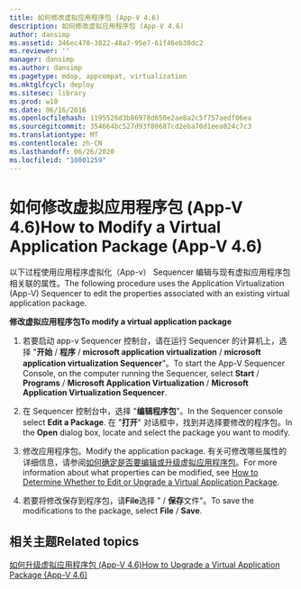 ```yaml
---
title: 如何修改虚拟应用程序包 (App-V 4.6)
description: 如何修改虚拟应用程序包 (App-V 4.6)
author: dansimp
ms.assetid: 346ec470-3822-48a7-95e7-61f46eb38dc2
ms.reviewer: ''
manager: dansimp
ms.author: dansimp
ms.pagetype: mdop, appcompat, virtualization
ms.mktglfcycl: deploy
ms.sitesec: library
ms.prod: w10
ms.date: 06/16/2016
ms.openlocfilehash: 1195526d3b86978d650e2ae8a2c5f757aedf06ea
ms.sourcegitcommit: 354664bc527d93f80687cd2eba70d1eea024c7c3
ms.translationtype: MT
ms.contentlocale: zh-CN
ms.lasthandoff: 06/26/2020
ms.locfileid: "10801259"
---
```

# <span data-ttu-id="1347d-103">如何修改虚拟应用程序包 (App-V 4.6)</span><span class="sxs-lookup"><span data-stu-id="1347d-103">How to Modify a Virtual Application Package (App-V 4.6)</span></span>


<span data-ttu-id="1347d-104">以下过程使用应用程序虚拟化（App-v） Sequencer 编辑与现有虚拟应用程序包相关联的属性。</span><span class="sxs-lookup"><span data-stu-id="1347d-104">The following procedure uses the Application Virtualization (App-V) Sequencer to edit the properties associated with an existing virtual application package.</span></span>

**<span data-ttu-id="1347d-105">修改虚拟应用程序包</span><span class="sxs-lookup"><span data-stu-id="1347d-105">To modify a virtual application package</span></span>**

1.  <span data-ttu-id="1347d-106">若要启动 app-v Sequencer 控制台，请在运行 Sequencer 的计算机上，选择 "**开始**  /  **程序**  /  **microsoft application virtualization**  /  **microsoft application virtualization Sequencer**"。</span><span class="sxs-lookup"><span data-stu-id="1347d-106">To start the App-V Sequencer Console, on the computer running the Sequencer, select **Start** / **Programs** / **Microsoft Application Virtualization** / **Microsoft Application Virtualization Sequencer**.</span></span>

2.  <span data-ttu-id="1347d-107">在 Sequencer 控制台中，选择 "**编辑程序包**"。</span><span class="sxs-lookup"><span data-stu-id="1347d-107">In the Sequencer console select **Edit a Package**.</span></span> <span data-ttu-id="1347d-108">在 "**打开**" 对话框中，找到并选择要修改的程序包。</span><span class="sxs-lookup"><span data-stu-id="1347d-108">In the **Open** dialog box, locate and select the package you want to modify.</span></span>

3.  <span data-ttu-id="1347d-109">修改应用程序包。</span><span class="sxs-lookup"><span data-stu-id="1347d-109">Modify the application package.</span></span> <span data-ttu-id="1347d-110">有关可修改哪些属性的详细信息，请参阅[如何确定是否要编辑或升级虚拟应用程序包](how-to-determine-whether-to-edit-or-upgrade-a-virtual-application-package.md)。</span><span class="sxs-lookup"><span data-stu-id="1347d-110">For more information about what properties can be modified, see [How to Determine Whether to Edit or Upgrade a Virtual Application Package](how-to-determine-whether-to-edit-or-upgrade-a-virtual-application-package.md).</span></span>

4.  <span data-ttu-id="1347d-111">若要将修改保存到程序包，请**File**选择 "  /  **保存**文件"。</span><span class="sxs-lookup"><span data-stu-id="1347d-111">To save the modifications to the package, select **File** / **Save**.</span></span>

## <span data-ttu-id="1347d-112">相关主题</span><span class="sxs-lookup"><span data-stu-id="1347d-112">Related topics</span></span>


[<span data-ttu-id="1347d-113">如何升级虚拟应用程序包 (App-V 4.6)</span><span class="sxs-lookup"><span data-stu-id="1347d-113">How to Upgrade a Virtual Application Package (App-V 4.6)</span></span>](how-to-upgrade-a-virtual-application-package--app-v-46-.md)

 

 





